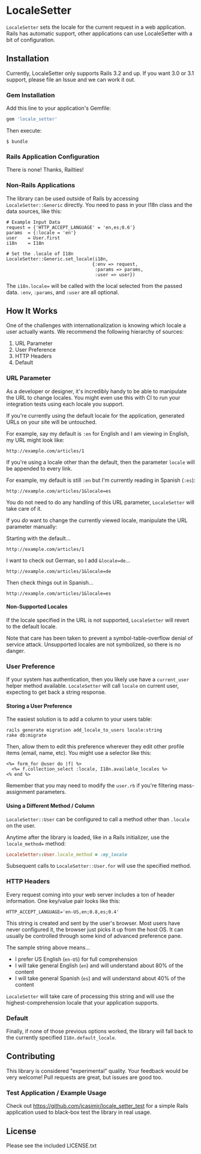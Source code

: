 # LocaleSetter

`LocaleSetter` sets the locale for the current request in a web application.
Rails has automatic support, other applications can use LocaleSetter with a
bit of configuration.

## Installation

Currently, LocaleSetter only supports Rails 3.2 and up. If you want 3.0 or
3\.1 support, please file an Issue and we can work it out.

### Gem Installation

Add this line to your application's Gemfile:

```ruby
gem 'locale_setter'
```

Then execute:

```
$ bundle
```

### Rails Application Configuration

There is none! Thanks, Railties!

### Non-Rails Applications

The library can be used outside of Rails by accessing `LocaleSetter::Generic` directly. You need to pass in your I18n class and the data sources, like this:

```
# Example Input Data
request = {'HTTP_ACCEPT_LANGUAGE' = 'en,es;0.6'}
params  = {:locale = 'en'}
user    = User.first
i18n    = I18n 

# Set the .locale of I18n
LocaleSetter::Generic.set_locale(i18n,
                                {:env => request,
                                 :params => params,
                                 :user => user})
```

The `i18n.locale=` will be called with the local selected from the passed data. `:env`, `:params`, and `:user` are all optional.

## How It Works

One of the challenges with internationalization is knowing which locale a user actually wants. We recommend the following hierarchy of sources:

1. URL Parameter
2. User Preference
3. HTTP Headers
4. Default

### URL Parameter

As a developer or designer, it's incredibly handy to be able to manipulate the URL to change locales. You might even use this with CI to run your integration tests using each locale you support.

If you're currently using the default locale for the application, generated URLs on your site will be untouched. 

For example, say my default is `:en` for English and I am viewing in English, my URL might look like:

```
http://example.com/articles/1
```

If you're using a locale other than the default, then the parameter `locale` will be appended to every link.

For example, my default is still `:en` but I'm currently reading in Spanish (`:es`):

```
http://example.com/articles/1&locale=es
```

You do not need to do any handling of this URL parameter, `LocaleSetter` will take care of it.

If you *do* want to change the currently viewed locale, manipulate the URL parameter manually:

Starting with the default...

```
http://example.com/articles/1
```

I want to check out German, so I add `&locale=de`...

```
http://example.com/articles/1&locale=de
```

Then check things out in Spanish...

```
http://example.com/articles/1&locale=es
```

#### Non-Supported Locales

If the locale specified in the URL is not supported, `LocaleSetter` will revert to the default locale. 

Note that care has been taken to prevent a symbol-table-overflow denial of service attack. Unsupported locales are not symbolized, so there is no danger.

### User Preference

If your system has authentication, then you likely use have a `current_user` helper method available. `LocaleSetter` will call `locale` on current user, expecting to get back a string response.

#### Storing a User Preference

The easiest solution is to add a column to your users table:

```
rails generate migration add_locale_to_users locale:string
rake db:migrate
```

Then, allow them to edit this preference wherever they edit other profile items (email, name, etc). You might use a selector like this:

```erb
<%= form_for @user do |f| %>
  <%= f.collection_select :locale, I18n.available_locales %>
<% end %>
```

Remember that you may need to modify the `user.rb` if you're filtering mass-assignment parameters.

#### Using a Different Method / Column

`LocaleSetter::User` can be configured to call a method other than `.locale` on the user.

Anytime after the library is loaded, like in a Rails initializer, use the `locale_method=` method:

```ruby
LocaleSetter::User.locale_method = :my_locale
```

Subsequent calls to `LocaleSetter::User.for` will use the specified method.

### HTTP Headers

Every request coming into your web server includes a ton of header information. One key/value pair looks like this:

```
HTTP_ACCEPT_LANGUAGE='en-US,en;0.8,es;0.4'
```

This string is created and sent by the user's browser. Most users have never configured it, the browser just picks it up from the host OS. It can usually be controlled through some kind of advanced preference pane.

The sample string above means...

* I prefer US English (`en-US`) for full comprehension
* I will take general English (`en`) and will understand about 80% of the content
* I will take general Spanish (`es`) and will understand about 40% of the content

`LocaleSetter` will take care of processing this string and will use the highest-comprehension locale that your application supports.

### Default

Finally, if none of those previous options worked, the library will fall back to the currently specified `I18n.default_locale`.

## Contributing

This library is considered "experimental" quality. Your feedback would be very welcome! Pull requests are great, but issues are good too.

### Test Application / Example Usage

Check out https://github.com/jcasimir/locale_setter_test for a simple Rails application used to black-box test the library in real usage.

## License

Please see the included LICENSE.txt
